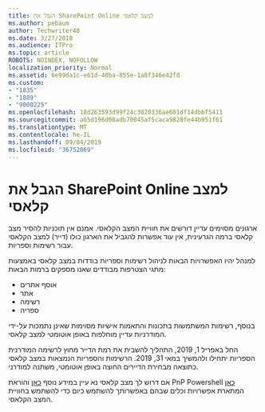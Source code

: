 ```yaml
---
title: הגבל את SharePoint Online למצב קלאסי
ms.author: pebaum
author: Techwriter40
ms.date: 3/27/2018
ms.audience: ITPro
ms.topic: article
ROBOTS: NOINDEX, NOFOLLOW
localization_priority: Normal
ms.assetid: 6e99da1c-e61d-40ba-855e-1a8f346e42fd
ms.custom:
- "1835"
- "1889"
- "9000225"
ms.openlocfilehash: 18d263593d99f24c3020336ae601df14dbbf5411
ms.sourcegitcommit: a65d196d00adb70045af5caca9828fe44b951f61
ms.translationtype: MT
ms.contentlocale: he-IL
ms.lasthandoff: 09/04/2019
ms.locfileid: "36752069"
---
```

# <a name="restrict-sharepoint-online-to-classic-mode"></a>הגבל את SharePoint Online למצב קלאסי

ארגונים מסוימים עדיין דורשים את חוויית המצב הקלאסי. אמנם אין תוכניות להסיר מצב קלאסי ברמה הגרעינית, אין עוד אפשרות להגביל את הארגון כולו (דייר) למצב הקלאסי עבור רשימות וספריות.

למנהל יהיו האפשרויות הבאות לניהול רשימות וספריות בודדות במצב קלאסי באמצעות מתגי הצטרפות מבודדים שאנו מספקים ברמות הבאות:

- אוסף אתרים
- אתר
- רשימה
- ספריה

בנוסף, רשימות המשתמשות בתכונות והתאמות אישיות מסוימות שאינן נתמכות על-ידי המודרניות עדיין מוחלפות באופן אוטומטי למצב קלאסי.

החל באפריל 1, 2019, התהליך להשבית את רמת הדייר מחוץ לרשימה המודרנית הספריות יתחילו ולהמשיך במאי 31, 2019.  הרשימות והספריות הנמצאות במצב קלאסי כתוצאה מבחירת הדיירים החוצה באופן אוטומטי, משתנה למודרני.

אם דרוש לך מצב קלאסי נא עיין במידע נוסף [כאן](https://techcommunity.microsoft.com/t5/Microsoft-SharePoint-Blog/Delivering-SharePoint-modern-experiences/ba-p/315023) והוראת PnP Powershell [כאן](https://docs.microsoft.com/sharepoint/dev/transform/modernize-userinterface-lists-and-libraries-optout) המתארת אפשרויות וכלים שבהם באפשרותך להשתמש כיום כדי להשתמש בחוויית המצב הקלאסי.
